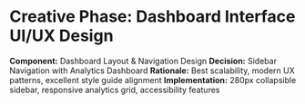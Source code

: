 # Creative Phase: Dashboard Interface UI/UX Design

**Component:** Dashboard Layout & Navigation Design
**Decision:** Sidebar Navigation with Analytics Dashboard
**Rationale:** Best scalability, modern UX patterns, excellent style guide alignment
**Implementation:** 280px collapsible sidebar, responsive analytics grid, accessibility features
